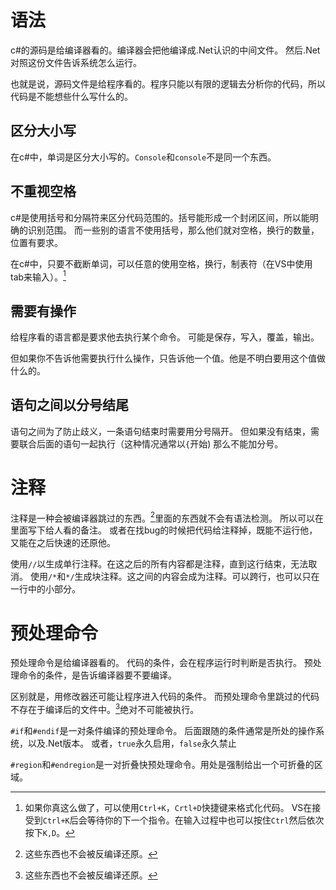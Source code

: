 ﻿# 语法
c#的源码是给编译器看的。编译器会把他编译成.Net认识的中间文件。
然后.Net对照这份文件告诉系统怎么运行。

也就是说，源码文件是给程序看的。程序只能以有限的逻辑去分析你的代码，所以代码是不能想些什么写什么的。
## 区分大小写
在c#中，单词是区分大小写的。`Console`和`console`不是同一个东西。
## 不重视空格
c#是使用括号和分隔符来区分代码范围的。括号能形成一个封闭区间，所以能明确的识别范围。
而一些别的语言不使用括号，那么他们就对空格，换行的数量，位置有要求。

在c#中，只要不截断单词，可以任意的使用空格，换行，制表符（在VS中使用tab来输入）。[^1]

[^1]: 如果你真这么做了，可以使用`Ctrl+K`，`Crtl+D`快捷键来格式化代码。
VS在接受到`Ctrl+K`后会等待你的下一个指令。在输入过程中也可以按住`Ctrl`然后依次按下`K,D`。
## 需要有操作
给程序看的语言都是要求他去执行某个命令。
可能是保存，写入，覆盖，输出。

但如果你不告诉他需要执行什么操作，只告诉他一个值。他是不明白要用这个值做什么的。
## 语句之间以分号结尾
语句之间为了防止歧义，一条语句结束时需要用分号隔开。
但如果没有结束，需要联合后面的语句一起执行（这种情况通常以`{`开始)
那么不能加分号。

# 注释
注释是一种会被编译器跳过的东西。[^2]里面的东西就不会有语法检测。
所以可以在里面写下给人看的备注。
或者在找bug的时候把代码给注释掉，既能不运行他，又能在之后快速的还原他。

使用`//`以生成单行注释。在这之后的所有内容都是注释，直到这行结束，无法取消。
使用`/*`和`*/`生成块注释。这之间的内容会成为注释。可以跨行，也可以只在一行中的小部分。

# 预处理命令
预处理命令是给编译器看的。
代码的条件，会在程序运行时判断是否执行。
预处理命令的条件，是告诉编译器要不要编译。

区别就是，用修改器还可能让程序进入代码的条件。
而预处理命令里跳过的代码不存在于编译后的文件中。[^2]绝对不可能被执行。

[^2]: 这些东西也不会被反编译还原。

`#if`和`#endif`是一对条件编译的预处理命令。
后面跟随的条件通常是所处的操作系统，以及.Net版本。
或者，`true`永久启用，`false`永久禁止

`#region`和`#endregion`是一对折叠快预处理命令。用处是强制给出一个可折叠的区域。